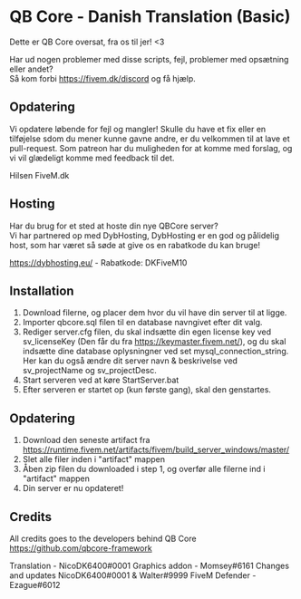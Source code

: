 # QB Core - Danish Translation (Basic)

Dette er QB Core oversat, fra os til jer! &lt;3

Har ud nogen problemer med disse scripts, fejl, problemer med opsætning eller andet?  
Så kom forbi https://fivem.dk/discord og få hjælp.

## Opdatering
Vi opdatere løbende for fejl og mangler!
Skulle du have et fix eller en tilføjelse sdom du mener kunne gavne andre, er du velkommen til at lave et pull-request.
Som patreon har du muligheden for at komme med forslag, og vi vil glædeligt komme med feedback til det. 

Hilsen FiveM.dk

## Hosting
Har du brug for et sted at hoste din nye QBCore server?  
Vi har partnered op med DybHosting, DybHosting er en god og pålidelig host, som har været så søde at give os en rabatkode du kan bruge!  

https://dybhosting.eu/ - Rabatkode: DKFiveM10

## Installation
1. Download filerne, og placer dem hvor du vil have din server til at ligge.
2. Importer qbcore.sql filen til en database navngivet efter dit valg.
3. Rediger server.cfg filen, du skal indsætte din egen license key ved sv_licenseKey (Den får du fra https://keymaster.fivem.net/), og du skal indsætte dine database oplysningner ved set mysql_connection_string. Her kan du også ændre dit server navn & beskrivelse ved sv_projectName og sv_projectDesc.
4. Start serveren ved at køre StartServer.bat
5. Efter serveren er startet op (kun første gang), skal den genstartes. 

## Opdatering
1. Download den seneste artifact fra https://runtime.fivem.net/artifacts/fivem/build_server_windows/master/
2. Slet alle filer inden i "artifact" mappen
3. Åben zip filen du downloaded i step 1, og overfør alle filerne ind i "artifact" mappen
4. Din server er nu opdateret!

## Credits
All credits goes to the developers behind QB Core https://github.com/qbcore-framework

Translation - NicoDK6400#0001
Graphics addon - Momsey#6161
Changes and updates NicoDK6400#0001 & Walter#9999
FiveM Defender - Ezague#6012
